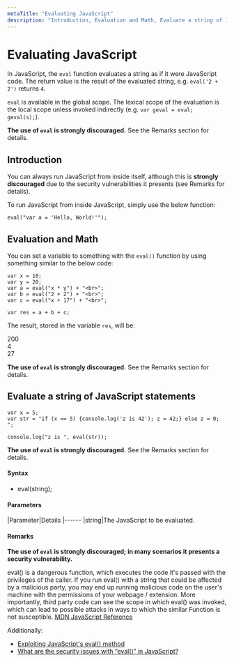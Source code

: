 ```yaml
---
metaTitle: "Evaluating JavaScript"
description: "Introduction, Evaluation and Math, Evaluate a string of JavaScript statements"
---
```


# Evaluating JavaScript


In JavaScript, the `eval` function evaluates a string as if it were JavaScript code. The return value is the result of the evaluated string, e.g. `eval('2 + 2')` returns `4`.

`eval` is available in the global scope. The lexical scope of the evaluation is the local scope unless invoked indirectly (e.g. `var geval = eval; geval(s);`).

**The use of `eval` is strongly discouraged.** See the Remarks section for details.



## Introduction


You can always run JavaScript from inside itself, although this is **strongly discouraged** due to the security vulnerabilities it presents (see Remarks for details).

To run JavaScript from inside JavaScript, simply use the below function:

```
eval("var a = 'Hello, World!'");

```



## Evaluation and Math


You can set a variable to something with the `eval()` function by using something similar to the below code:

```
var x = 10;
var y = 20;
var a = eval("x * y") + "<br>";
var b = eval("2 + 2") + "<br>";
var c = eval("x + 17") + "<br>";

var res = a + b + c;

```

The result, stored in the variable `res`, will be:

> 
200<br>4<br>27


**The use of `eval` is strongly discouraged.** See the Remarks section for details.



## Evaluate a string of JavaScript statements


```
var x = 5;
var str = "if (x == 5) {console.log('z is 42'); z = 42;} else z = 0; ";

console.log("z is ", eval(str));

```

**The use of `eval` is strongly discouraged.** See the Remarks section for details.



#### Syntax


- eval(string);



#### Parameters


|Parameter|Details
|------
|string|The JavaScript to be evaluated.



#### Remarks


**The use of `eval` is strongly discouraged; in many scenarios it presents a security vulnerability.**

> 
eval() is a dangerous function, which executes the code it's passed with the privileges of the caller. If you run eval() with a string that could be affected by a malicious party, you may end up running malicious code on the user's machine with the permissions of your webpage / extension. More importantly, third party code can see the scope in which eval() was invoked, which can lead to possible attacks in ways to which the similar Function is not susceptible.
[MDN JavaScript Reference](https://developer.mozilla.org/en-US/docs/Web/JavaScript/Reference/Global_Objects/eval#Don%27t_use_eval_needlessly!)


Additionally:

- [Exploiting JavaScript's eval() method](http://stackoverflow.com/questions/18189496/exploiting-javascripts-eval-method)
- [What are the security issues with “eval()” in JavaScript?](http://security.stackexchange.com/questions/94017/what-are-the-security-issues-with-eval-in-javascript)

